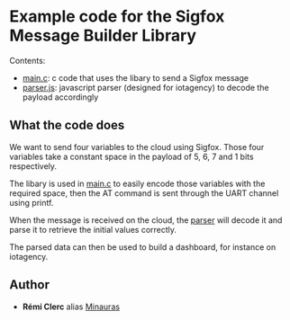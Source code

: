 # Example code for the Sigfox Message Builder Library

Contents:
- [main.c](./main.c): c code that uses the libary to send a Sigfox message
- [parser.js](./parser.js): javascript parser (designed for iotagency) to decode the payload accordingly

## What the code does

We want to send four variables to the cloud using Sigfox. Those four variables take a constant space in the payload of 5, 6, 7 and 1 bits respectively.

The libary is used in [main.c](./main.c) to easily encode those variables with the required space, then the AT command is sent through the UART channel using printf.

When the message is received on the cloud, the [parser](./parser.js) will decode it and parse it to retrieve the initial values correctly.

The parsed data can then be used to build a dashboard, for instance on iotagency.

## Author

* **Rémi Clerc** alias [Minauras](https://github.com/Minauras)
